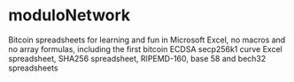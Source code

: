 # moduloNetwork
Bitcoin spreadsheets for learning and fun in Microsoft Excel, no macros and no array formulas, including the first bitcoin ECDSA secp256k1 curve Excel spreadsheet, SHA256 spreadsheet, RIPEMD-160, base 58 and bech32 spreadsheets
